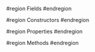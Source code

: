 #region Fields
#endregion

#region Constructors
#endregion

#region Properties
#endregion

#region Methods
#endregion
